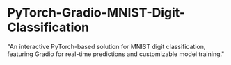 # PyTorch-Gradio-MNIST-Digit-Classification
"An interactive PyTorch-based solution for MNIST digit classification, featuring Gradio for real-time predictions and customizable model training."
